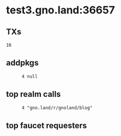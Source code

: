 # test3.gno.land:36657

## TXs
```
16
```

## addpkgs
```
      4 null
```

## top realm calls
```
      4 "gno.land/r/gnoland/blog"
```

## top faucet requesters
```
```

